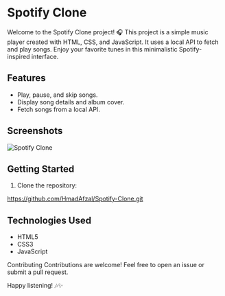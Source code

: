 # Spotify Clone

Welcome to the Spotify Clone project! 🎧 This project is a simple music player created with HTML, CSS, and JavaScript. It uses a local API to fetch and play songs. Enjoy your favorite tunes in this minimalistic Spotify-inspired interface.

## Features

- Play, pause, and skip songs.
- Display song details and album cover.
- Fetch songs from a local API.


## Screenshots

![Spotify Clone](Spotify-Clone_SS.png)

## Getting Started

1. Clone the repository:

https://github.com/HmadAfzal/Spotify-Clone.git

## Technologies Used

- HTML5
- CSS3
- JavaScript


Contributing
Contributions are welcome! Feel free to open an issue or submit a pull request.


Happy listening! 🎶✨
